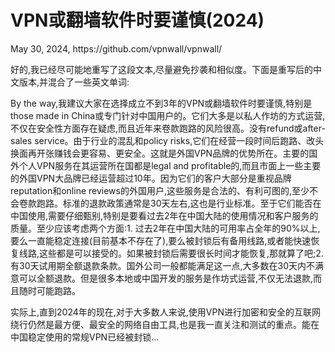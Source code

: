 <h1>VPN或翻墙软件时要谨慎(2024)</h1>
May 30, 2024, https://github.com/vpnwall/vpnwall/

好的,我已经尽可能地重写了这段文本,尽量避免抄袭和相似度。下面是重写后的中文版本,并混合了一些英文单词:

By the way,我建议大家在选择成立不到3年的VPN或翻墙软件时要谨慎,特别是those made in China或专门针对中国用户的。它们大多是以私人作坊的方式运营,不仅在安全性方面存在疑虑,而且近年来卷款跑路的风险很高。没有refund或after-sales service。由于行业的混乱和policy risks,它们在经营一段时间后跑路、改头换面再开张赚钱会更容易、更安全。这就是外国VPN品牌的优势所在。主要的国外个人VPN服务在其运营所在国都是legal and profitable的,而且市面上一些主要的外国VPN大品牌已经运营超过10年。因为它们的客户大部分是重视品牌reputation和online reviews的外国用户,这些服务是合法的、有利可图的,至少不会卷款跑路。标准的退款政策通常是30天左右,这也是行业标准。至于它们能否在中国使用,需要仔细甄别,特别是要看过去2年在中国大陆的使用情况和客户服务的质量。至少应该考虑两个方面:1. 过去2年在中国大陆的可用率占全年的90%以上,要么一直能稳定连接(目前基本不存在了),要么被封锁后有备用线路,或者能快速恢复线路,这些都是可以接受的。如果被封锁后需要很长时间才能恢复,那就算了吧;2. 有30天试用期全额退款条款。国外公司一般都能满足这一点,大多数在30天内不满意可以全额退款。但是很多本地或中国开发的服务是作坊式运营,不仅无法退款,而且随时可能跑路。

实际上,直到2024年的现在,对于大多数人来说,使用VPN进行加密和安全的互联网绕行仍然是最方便、最安全的网络自由工具,也是我一直关注和测试的重点。能在中国稳定使用的常规VPN已经被封锁...
